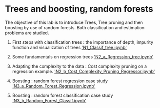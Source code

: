 # Trees and boosting, random forests

The objective of this lab is to introduce Trees, Tree pruning and then boosting by use of random forests. Both classification and estimation problems are studied. 

1. First steps with classification trees : the importance of depth, impurity function and visualization of trees ['N1_Classif_tree.ipynb'](https://gricad-gitlab.univ-grenoble-alpes.fr/ai-courses/autonomous_systems_ml/-/blob/master/notebooks/9_Trees_Boosting/N1_Classif_tree.ipynb)

2. Some fundamentals on regression trees ['N2_a_Regression_tree.ipynb'](https://gricad-gitlab.univ-grenoble-alpes.fr/ai-courses/autonomous_systems_ml/-/blob/master/notebooks/9_Trees_Boosting/N2_a_Regression_tree.ipynb)

3. Adapting the complexity to the data : Cost complexity pruning on a regression example. ['N2_b_Cost_Complexity_Pruning_Regressor.ipynb'](https://gricad-gitlab.univ-grenoble-alpes.fr/ai-courses/autonomous_systems_ml/-/blob/master/notebooks/9_Trees_Boosting/N2_b_Cost_Complexity_Pruning_Regressor.ipynb)

4. Boosting : random forest regression case study ['N3_a_Random_Forest_Regression.ipynb'](https://gricad-gitlab.univ-grenoble-alpes.fr/ai-courses/autonomous_systems_ml/-/blob/master/notebooks/9_Trees_Boosting/N3_a_Random_Forest_Regression.ipynb)

5. Boosting : random forest classification case study ['N3_b_Random_Forest_Classif.ipynb'](https://gricad-gitlab.univ-grenoble-alpes.fr/ai-courses/autonomous_systems_ml/-/blob/master/notebooks/9_Trees_Boosting/N3_b_Random_Forest_Classif.ipynb)
